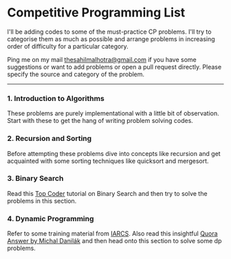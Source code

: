 # Competitive Programming List
I'll be adding codes to some of the must-practice CP problems. I'll try to categorise them as much as possible and arrange problems in increasing order of difficulty for a particular category. 

Ping me on my mail [thesahilmalhotra@gmail.com](mailto:thesahilmalhotra@gmail.com) if you have some suggestions or want to add problems or open a pull request directly. Please specify the source and category of the problem. 

----

### 1. Introduction to Algorithms
These problems are purely implementational with a little bit of observation. Start with these to get the hang of writing problem solving codes. 

### 2. Recursion and Sorting
Before attempting these problems dive into concepts like recursion and get acquainted with some sorting techniques like quicksort and mergesort. 

### 3. Binary Search 
Read this [Top Coder](https://www.topcoder.com/community/competitive-programming/tutorials/binary-search/) tutorial on Binary Search and then try to solve the problems in this section.  

### 4. Dynamic Programming
Refer to some training material from [IARCS](http://www.iarcs.org.in/inoi/online-study-material/topics/dp-tiling.php). Also read this insightful [Quora Answer by Michal Danilák](https://www.quora.com/Are-there-any-good-resources-or-tutorials-for-dynamic-programming-DP-besides-the-TopCoder-tutorial/answer/Michal-Danil%C3%A1k) and then head onto this section to solve some dp problems. 


